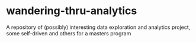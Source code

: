 # wandering-thru-analytics
A repository of (possibly) interesting data exploration and analytics project, some self-driven and others for a masters program
